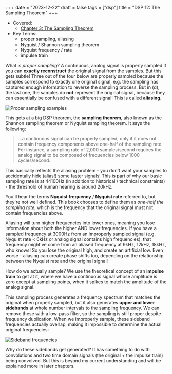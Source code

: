 +++
date = "2023-12-22"
draft = false
tags = ["dsp"]
title = "DSP 12: The Sampling Theorem"
+++

- Covered:
  - [Chapter 3: The Sampling Theorem](https://www.dspguide.com/ch3/2.htm)
- Key Terms:
  - proper sampling, aliasing
  - Nyquist / Shannon sampling theorem
  - Nyquist frequency / rate
  - impulse train

What is *proper sampling*? A continuous, analog signal is properly sampled if you can **exactly reconstruct** the original signal from the samples. But this gets subtle! Three out of the four below are properly sampled because the samples correspond to exactly one original signal, e.g. the sampling has captured enough information to reverse the sampling process. But in (d), the last one, the samples do **not** represent the original signal, because they can essentially be confused with a different signal! This is called **aliasing**.

![Proper sampling examples](https://static.wixstatic.com/media/004b14_ce3e48fc001b4fbfaa3e5e34ff28e70f~mv2.png)

This gets at a big DSP theorem, the **sampling theorem**, also known as the Shannon sampling theorem or Nyquist sampling theorem. It says the following:

> ...a continuous signal can be properly sampled, only if it does not contain frequency components above one-half of the sampling rate. For instance, a sampling rate of 2,000 samples/second requires the analog signal to be composed of frequencies below 1000 cycles/second.

This basically reflects the aliasing problem - you don't want your samples to accidentally hide (alias!) some faster signals! This is part of why our basic sampling rate is at 44100Hz (in addition to historical / technical constraints) - the threshold of human hearing is around 20kHz.

You'll hear the terms **Nyquist frequency** / **Nyquist rate** referred to, but they're not well defined. This book chooses to define them as *one-half the sampling rate*, which is the frequency that the original signal must not contain frequencies above.

Aliasing will turn higher frequencies into lower ones, meaning you lose information about both the higher AND lower frequencies. If you have a sampled frequency at 3000Hz from an improperly sampled signal (e.g. Nyquist rate < 6kHz or analog signal contains high frequencies), that frequency might've come from an aliased frequency at 9kHz, 12kHz, 18kHz, who knows! So you lose the original high, and create an artificial low. Even worse - aliasing can create phase shifts too, depending on the relationship between the Nyquist rate and the original signal!

How do we actually sample? We use the theoretical concept of an **impulse train** to get at it, where we have a continuous signal whose amplitude is zero except at sampling points, when it spikes to match the amplitude of the analog signal.

This sampling process generates a frequency spectrum that matches the original when properly sampled, but it also generates **upper and lower sidebands** at whole number intervals to the sampling frequency. We can remove these with a low-pass filter, so the sampling is still proper despite frequency duplication. When we improperly sample, these sideband frequencies actually overlap, making it impossible to determine the actual original frequencies:

![Sideband frequencies](https://static.wixstatic.com/media/004b14_7f8e92806a484353a207f0b1a520ce1c~mv2.png)

Why do these sidebands get generated? It has something to do with convolutions and two time domain signals (the original + the impulse train) being convolved. But this is beyond my current understanding and will be explained more in later chapters.